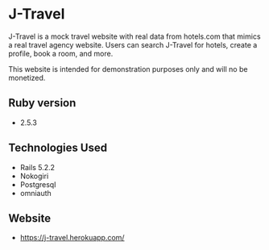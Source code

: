 # J-Travel

J-Travel is a mock travel website with real data from hotels.com that mimics a real travel agency website. Users can search J-Travel for hotels, create a profile,  book a room, and more.

This website is intended for demonstration purposes only and will no be monetized.

## Ruby version
  - 2.5.3
## Technologies Used
  - Rails 5.2.2
  - Nokogiri
  - Postgresql
  - omniauth
## Website
  - https://j-travel.herokuapp.com/
